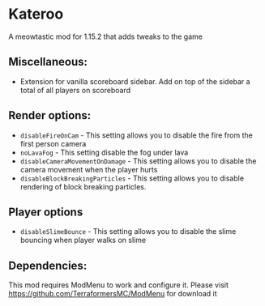 # Kateroo
A meowtastic mod for 1.15.2 that adds tweaks to the game

## Miscellaneous:

- Extension for vanilla scoreboard sidebar. Add on top of the sidebar a total of all players on scoreboard

## Render options:

- ``disableFireOnCam`` - This setting allows you to disable the fire from the first person camera
- ``noLavaFog`` - This setting disable the fog under lava
- ``disableCameraMovementOnDamage`` - This setting allows you to disable the camera movement when the player hurts
- ``disableBlockBreakingParticles`` - This setting allows you to disable rendering of block breaking particles.

## Player options

- ``disableSlimeBounce`` - This setting allows you to disable the slime bouncing when player walks on slime

## Dependencies:

This mod requires ModMenu to work and configure it. Please visit https://github.com/TerraformersMC/ModMenu for download it
